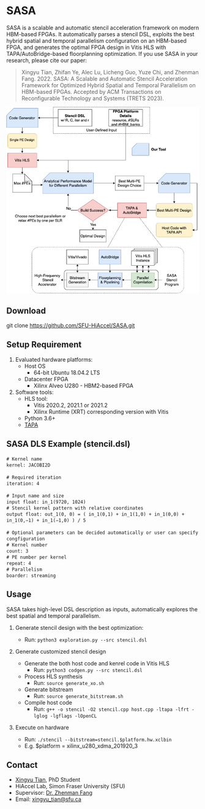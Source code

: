 # SASA
SASA is a scalable and automatic stencil acceleration framework on modern HBM-based FPGAs. It automatically parses a stencil DSL, exploits the best hybrid spatial and temporal parallelism configuration on an HBM-based FPGA, and generates the optimal FPGA design in Vitis HLS with TAPA/AutoBridge-based floorplanning optimization. If you use SASA in your research, please cite our paper:

> Xingyu Tian, Zhifan Ye, Alec Lu, Licheng Guo, Yuze Chi, and Zhenman Fang. 2022. SASA: A Scalable and Automatic Stencil Acceleration Framework for Optimized Hybrid Spatial and Temporal Parallelism on HBM-based FPGAs. Accepted by ACM Transactions on Reconfigurable Technology and Systems (TRETS 2023).

![flowchart](./flowchart.png)

## Download 

git clone https://github.com/SFU-HiAccel/SASA.git

## Setup Requirement

1. Evaluated hardware platforms:
	+ Host OS
		+ 64-bit Ubuntu 18.04.2 LTS
	+ Datacenter FPGA 
		+ Xilinx Alveo U280 - HBM2-based FPGA
2. Software tools:
	+ HLS tool:
		+ Vitis 2020.2, 2021.1 or 2021.2
		+ Xilinx Runtime (XRT) corresponding version with Vitis
	+ Python 3.6+
	+ [TAPA](https://github.com/UCLA-VAST/tapa)
	
## SASA DLS Example (stencil.dsl)
```
# Kernel name
kernel: JACOBI2D

# Required iteration
iteration: 4

# Input name and size
input float: in_1(9720, 1024)
# Stencil kernel pattern with relative coordinates
output float: out_1(0, 0) = ( in_1(0,1) + in_1(1,0) + in_1(0,0) + in_1(0,−1) + in_1(−1,0) ) / 5

# Optional parameters can be decided automatically or user can specify congfiguration
# Kernel number
count: 3
# PE number per kernel
repeat: 4
# Parallelism
boarder: streaming
```

## Usage 

SASA takes high-level DSL description as inputs, automatically explores the best spatial and temporal parallelism.

1. Generate stencil design with the best optimization: 
	+ Run: `python3 exploration.py --src stencil.dsl`

2. Generate customized stencil design
	+ Generate the both host code and kenrel code in Vitis HLS
		+ Run:  `python3 codgen.py --src stencil.dsl`
	+ Process HLS synthesis
		+ Run: `source generate_xo.sh`
	+ Generate bitstream
		+ Run: `source generate_bitstream.sh`
	+ Compile host code
		+ Run: `g++ -o stencil -O2 stencil.cpp host.cpp -ltapa -lfrt -lglog -lgflags -lOpenCL`

3. Execute on hardware
	+ Run: `./stencil --bitstream=stencil.$platform.hw.xclbin`
    + E.g. $platform = xilinx_u280_xdma_201920_3


## Contact
+ [Xingyu Tian](http://www.sfu.ca/~xingyut/), PhD Student 
+ HiAccel Lab, Simon Fraser University (SFU)
+ Supervisor: [Dr. Zhenman Fang](http://www.sfu.ca/~zhenman/group.html)
+ Email: xingyu_tian@sfu.ca
